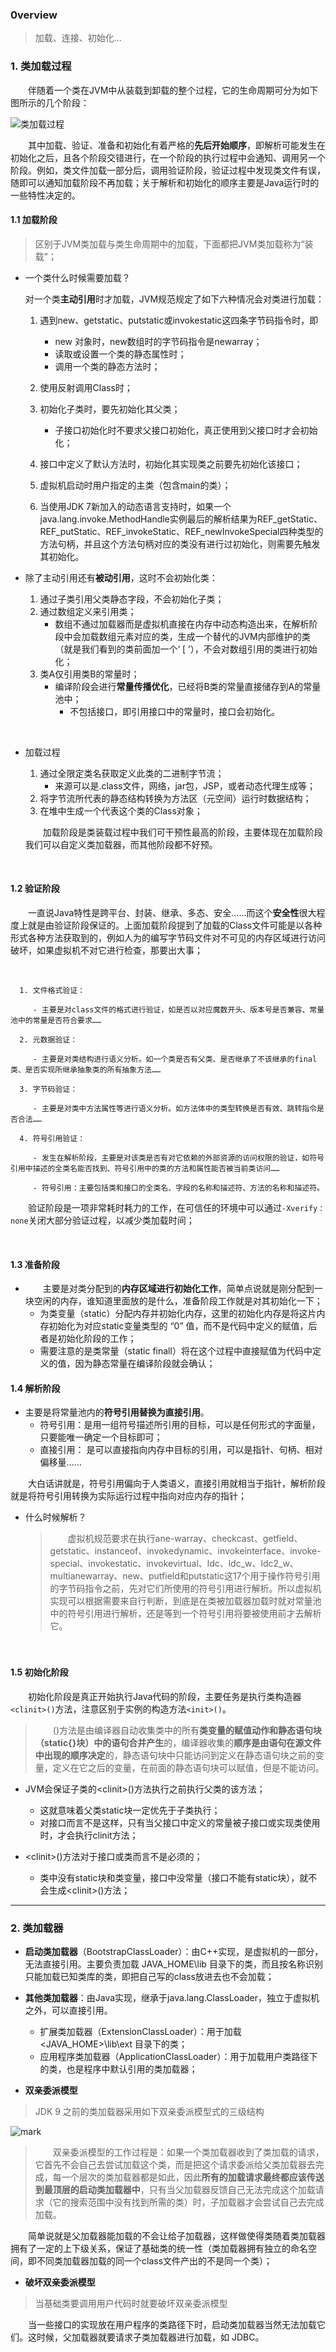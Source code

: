 ### 0verview

> 加载、连接、初始化...

### 1. 类加载过程

　　伴随着一个类在JVM中从装载到卸载的整个过程，它的生命周期可分为如下图所示的几个阶段：

![类加载过程](https://cdn.jsdelivr.net/gh/HenryKang99/blog_img/img/NxT5h7X2gcSs.png)

　　其中加载、验证、准备和初始化有着严格的**先后开始顺序**，即解析可能发生在初始化之后，且各个阶段交错进行，在一个阶段的执行过程中会通知、调用另一个阶段。例如，类文件加载一部分后，调用验证阶段，验证过程中发现类文件有误，随即可以通知加载阶段不再加载；关于解析和初始化的顺序主要是Java运行时的一些特性决定的。



#### 1.1 加载阶段

> 区别于JVM类加载与类生命周期中的加载，下面都把JVM类加载称为“装载”；

- 一个类什么时候需要加载？

  对一个类**主动引用**时才加载，JVM规范规定了如下六种情况会对类进行加载：

  1. 遇到new、getstatic、putstatic或invokestatic这四条字节码指令时，即
     - new 对象时，new数组时的字节码指令是newarray；
     - 读取或设置一个类的静态属性时；
     - 调用一个类的静态方法时；
  2. 使用反射调用Class时；
  3. 初始化子类时，要先初始化其父类；
     - 子接口初始化时不要求父接口初始化，真正使用到父接口时才会初始化；
  4. 接口中定义了默认方法时，初始化其实现类之前要先初始化该接口；
  5. 虚拟机启动时用户指定的主类（包含main的类）；

  6. 当使用JDK 7新加入的动态语言支持时，如果一个java.lang.invoke.MethodHandle实例最后的解析结果为REF_getStatic、REF_putStatic、REF_invokeStatic、REF_newInvokeSpecial四种类型的方法句柄，并且这个方法句柄对应的类没有进行过初始化，则需要先触发其初始化。
     <br/>

- 除了主动引用还有**被动引用**，这时不会初始化类：

  1. 通过子类引用父类静态字段，不会初始化子类；
  2. 通过数组定义来引用类；
     - 数组不通过加载器而是虚拟机直接在内存中动态构造出来，在解析阶段中会加载数组元素对应的类，生成一个替代的JVM内部维护的类（就是我们看到的类前面加一个‘ [ ’），不会对数组引用的类进行初始化；
  3. 类A仅引用类B的常量时；
     - 编译阶段会进行**常量传播优化**，已经将B类的常量直接储存到A的常量池中；
       - 不包括接口，即引用接口中的常量时，接口会初始化。

<br/>

- 加载过程

  1. 通过全限定类名获取定义此类的二进制字节流；
     - 来源可以是.class文件，网络，jar包，JSP，或者动态代理生成等；
  2. 将字节流所代表的静态结构转换为方法区（元空间）运行时数据结构；
  3. 在堆中生成一个代表这个类的Class对象；

  　　加载阶段是类装载过程中我们可干预性最高的阶段，主要体现在加载阶段我们可以自定义类加载器，而其他阶段都不好预。

<br/>

#### 1.2 验证阶段

 　　一直说Java特性是跨平台、封装、继承、多态、安全......而这个**安全性**很大程度上就是由验证阶段保证的。上面加载阶段提到了加载的Class文件可能是以各种形式各种方法获取到的，例如人为的编写字节码文件对不可见的内存区域进行访问破坏，如果虚拟机不对它进行检查，那要出大事；

   <br/>

      1. 文件格式验证：
    
         - 主要是对class文件的格式进行验证，如是否以对应魔数开头、版本号是否兼容、常量池中的常量是否符合要求……
    
      2. 元数据验证：
    
         - 主要是对类结构进行语义分析。如一个类是否有父类、是否继承了不该继承的final类、是否实现所继承抽象类的所有抽象方法……
    
      3. 字节码验证：
    
         - 主要是对类中方法属性等进行语义分析。如方法体中的类型转换是否有效、跳转指令是否合法……
    
      4. 符号引用验证：
    
         - 发生在解析阶段，主要是对该类是否有对它依赖的外部资源的访问权限的验证，如符号引用中描述的全类名能否找到、符号引用中的类的方法和属性能否被当前类访问……
    
         - 符号引用：主要包括类和接口的全类名、字段的名称和描述符、方法的名称和描述符。


　　验证阶段是一项非常耗时耗力的工作，在可信任的环境中可以通过`-Xverify：none`关闭大部分验证过程，以减少类加载时间；

<br/>

#### 1.3 准备阶段

- 　　主要是对类分配到的**内存区域进行初始化工作**，简单点说就是刚分配到一块空闲的内存，谁知道里面放的是什么，准备阶段工作就是对其初始化一下；
    - 为类变量（static）分配内存并初始化内存，这里的初始化内存是将这片内存初始化为对应static变量类型的 “0” 值，而不是代码中定义的赋值，后者是初始化阶段的工作；
    - 需要注意的是类常量（static finall）将在这个过程中直接赋值为代码中定义的值，因为静态常量在编译阶段就会确认；



#### 1.4 解析阶段

- 主要是将常量池内的**符号引用替换为直接引用**。
  - 符号引用：是用一组符号描述所引用的目标，可以是任何形式的字面量，只要能唯一确定一个目标即可；
  - 直接引用： 是可以直接指向内存中目标的引用，可以是指针、句柄、相对偏移量……

　　大白话讲就是，符号引用偏向于人类语义，直接引用就相当于指针，解析阶段就是将符号引用转换为实际运行过程中指向对应内存的指针；

- 什么时候解析？

  > 　　虚拟机规范要求在执行ane-warray、checkcast、getfield、getstatic、instanceof、invokedynamic、invokeinterface、invoke-special、invokestatic、invokevirtual、ldc、ldc_w、ldc2_w、multianewarray、new、putfield和putstatic这17个用于操作符号引用的字节码指令之前，先对它们所使用的符号引用进行解析。所以虚拟机实现可以根据需要来自行判断，到底是在类被加载器加载时就对常量池中的符号引用进行解析，还是等到一个符号引用将要被使用前才去解析它。
  
  　

#### 1.5 初始化阶段

　　初始化阶段是真正开始执行Java代码的阶段，主要任务是执行类构造器`<clinit>()`方法，注意区别于实例的构造方法`<init>()`。

> 　　<clinit>()方法是由编译器自动收集类中的所有**类变量的赋值动作和静态语句块（static{}块）中的语句合并产生**的，编译器收集的**顺序是由语句在源文件中出现的顺序决定**的，静态语句块中只能访问到定义在静态语句块之前的变量，定义在它之后的变量，在前面的静态语句块可以赋值，但是不能访问。

- JVM会保证子类的\<clinit>()方法执行之前执行父类的该方法；

  - 这就意味着父类static块一定优先于子类执行；
  - 对接口而言不是这样，只有当父接口中定义的常量被子接口或实现类使用时，才会执行clinit方法；

  

- \<clinit>()方法对于接口或类而言不是必须的；

  - 类中没有static块和类变量，接口中没常量（接口不能有static块），就不会生成\<clinit>()方法；




---

### 2. 类加载器

- **启动类加载器**（BootstrapClassLoader）：由C++实现，是虚拟机的一部分，无法直接引用。主要负责加载 JAVA_HOME\lib 目录下的类，而且按名称识别只能加载已知类库的类，即把自己写的class放进去也不会加载；
- **其他类加载器**：由Java实现，继承于java.lang.ClassLoader，独立于虚拟机之外，可以直接引用。
  - 扩展类加载器（ExtensionClassLoader）：用于加载 <JAVA_HOME>\lib\ext 目录下的类；
  - 应用程序类加载器（ApplicationClassLoader）：用于加载用户类路径下的类，也是程序中默认引用的类加载器；

- **双亲委派模型**

> JDK 9 之前的类加载器采用如下双亲委派模型式的三级结构

![mark](http://image.henrykang.site/blog/20200310/ppln7eXw3rsQ.png)

> 　　双亲委派模型的工作过程是：如果一个类加载器收到了类加载的请求，它首先不会自己去尝试加载这个类，而是把这个请求委派给父类加载器去完成，每一个层次的类加载器都是如此，因此**所有的加载请求最终都应该传送到最顶层的启动类加载器中**，只有当父加载器反馈自己无法完成这个加载请求（它的搜索范围中没有找到所需的类）时，子加载器才会尝试自己去完成加载。

　　简单说就是父加载器能加载的不会让给子加载器，这样做使得类随着类加载器拥有了一定的上下级关系，保证了基础类的统一性（类加载器拥有独立的命名空间，即不同类加载器加载的同一个class文件产出的不是同一个类）；

- **破坏双亲委派模型**

> 当基础类要调用用户代码时就要破坏双亲委派模型

　　当一些接口的实现放在用户程序的类路径下时，启动类加载器当然无法加载它们。这时候，父加载器就要请求子类加载器进行加载，如 JDBC。

